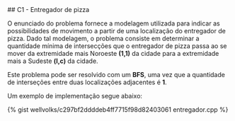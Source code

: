  <div id="entregador">
 
 </div>
## C1 - Entregador de pizza

O enunciado do problema fornece a modelagem utilizada para indicar as possibilidades de movimento a partir de uma localização do entregador de pizza. Dado tal modelagem, o problema consiste em determinar a quantidade mínima de intersecções que o entregador de pizza passa ao se mover da extremidade mais Noroeste <b>(1,1)</b> da cidade para a extremidade mais a Sudeste <b>(l,c)</b> da cidade.

Este problema pode ser resolvido com um <b>BFS</b>, uma vez que a quantidade de interseções entre duas localizações adjacentes é <b>1</b>. 

Um exemplo de implementação segue abaixo:

{% gist wellvolks/c297bf2ddddeb4ff7715f98d82403061 entregador.cpp %}

